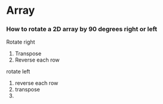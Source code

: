 # Array

### How to rotate a 2D array by 90 degrees right or left

Rotate right
1. Transpose
2. Reverse each row

rotate left
1. reverse each row
2. transpose
3. 